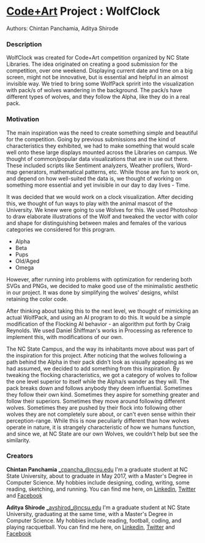 # [Code+Art](https://www.lib.ncsu.edu/codeart) Project : WolfClock

Authors: Chintan Panchamia, Aditya Shirode

### Description
WolfClock was created for Code+Art competition organized by NC State Libraries.
The idea originated on creating a good submission for the competition, over one weekend.
Displaying current date and time on a big screen, might not be innovative, but is essential and helpful in an almost invisible way. We tried to bring some WolfPack spririt into the visualization with pack/s of wolves wandering in the background.
The pack/s have different types of wolves, and they follow the Alpha, like they do in a real pack.

### Motivation
The main inspiration was the need to create something simple and beautiful for the competition. Going by previous submissions and the kind of characteristics they exhibited, we had to make something that would scale well onto these large displays mounted across the Libraries on campus. We thought of common/popular data visualizations that are in use out there. These included scripts like Sentiment analyzers, Weather profilers, Word-map generators, mathematical patterns, etc.
While those are fun to work on, and depend on how well-suited the data is, we thought of working on something more essential and yet invisible in our day to day lives - Time.

It was decided that we would work on a clock visualization. After deciding this, we thought of fun ways to play with the animal mascot of the University. We knew were going to use Wolves for this. We used Photoshop to draw elaborate illustrations of the Wolf and tweaked the vector with color and shape for distinguishing between males and females of the various categories we considered for this program.
- Alpha
- Beta
- Pups
- Old/Aged
- Omega

However, after running into problems with optimization for rendering both SVGs and PNGs, we decided to make good use of the minimalistic aesthetic in our project. It was done by simplifying the wolves' designs, whilst retaining the color code.

After thinking about taking this to the next level, we thought of mimicking an actual WolfPack, and using an AI program to do this. It would be a simple modification of the Flocking AI behavior - an algorithm put forth by Craig Reynolds. We used Daniel Shiffman's works in Processing as reference to implement this, with modifications of our own.

The NC State Campus, and the way its inhabitants move about was part of the inspiration for this project. After noticing that the wolves following a path behind the Alpha in their pack didn't look as visually appealing as we had assumed, we decided to add something from this inspiration. By tweaking the flocking characteristics, we got a category of wolves to follow the one level superior to itself while the Alpha/s wander as they will. The pack breaks down and follows anybody they deem influential. Sometimes they follow their own kind. Sometimes they aspire for something greater and follow their superiors. Sometimes they move around following different wolves. Sometimes they are pushed by their flock into following other wolves they are not completely sure about, or can't even sense within their perception-range.
While this is now peculiarly different than how wolves operate in nature, it is strangely characteristic of how we humans function, and since we, at NC State are our own Wolves, we couldn't help but see the similarity.

### Creators
**Chintan Panchamia** _cpancha_@ncsu.edu
I'm a graduate student at NC State University, about to graduate in May 2017, with a Master's Degree in Computer Science. My hobbies include designing, coding, writing, some reading, sketching, and running.
You can find me here, on [Linkedin][1], [Twitter][2] and [Facebook][3]

[1]: http://wwww.linkedin.com/in/chintanpanchamia
[2]: http://www.twitter.com/chinpanchamia
[3]: http://www.facebook.com/chintan.panchamia

**Aditya Shirode** _avshirod_@ncsu.edu
I'm a graduate student at NC State University, graduating at the same time, with a Master's Degree in Computer Science. My hobbies include reading, football, coding, and playing racquetball.
You can find me here, on [Linkedin][4], [Twitter][5] and [Facebook][6]

[4]: http://www.linkedin.com/in/adityavshirode
[5]: http://www.twitter.com/Anthaceorote
[6]: https://www.facebook.com/anthaceorote
